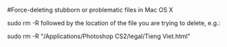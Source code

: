#Force-deleting stubborn or problematic files in Mac OS X


sudo rm -R
followed by the location of the file you are trying to delete, e.g.:

sudo rm -R "/Applications/Photoshop CS2/legal/Tieng Viet.html"
